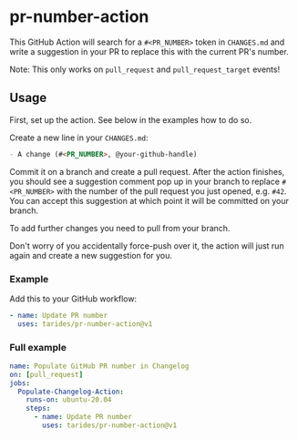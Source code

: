 # pr-number-action

This GitHub Action will search for a `#<PR_NUMBER>` token in `CHANGES.md` and
write a suggestion in your PR to replace this with the current PR's number.

Note: This only works on `pull_request` and `pull_request_target` events!

## Usage

First, set up the action. See below in the examples how to do so.

Create a new line in your `CHANGES.md`:

```markdown
- A change (#<PR_NUMBER>, @your-github-handle)
```

Commit it on a branch and create a pull request. After the action finishes, you
should see a suggestion comment pop up in your branch to replace `#<PR_NUMBER>`
with the number of the pull request you just opened, e.g. `#42`. You can accept
this suggestion at which point it will be committed on your branch.

To add further changes you need to pull from your branch.

Don't worry of you accidentally force-push over it, the action will just run
again and create a new suggestion for you.

### Example

Add this to your GitHub workflow:

```yaml
- name: Update PR number
  uses: tarides/pr-number-action@v1
```

### Full example

```yaml
name: Populate GitHub PR number in Changelog
on: [pull_request]
jobs:
  Populate-Changelog-Action:
    runs-on: ubuntu-20.04
    steps:
      - name: Update PR number
        uses: tarides/pr-number-action@v1
```
